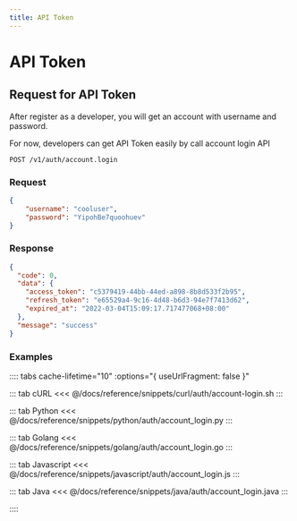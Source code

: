 ```yaml
---
title: API Token
---
```


# API Token

## Request for API Token

After register as a developer, you will get an account with username and password.

For now, developers can get API Token easily by call account login API

```
POST /v1/auth/account.login
```

### Request

```json
{
    "username": "cooluser",
    "password": "YipohBe7quoohuev"
}
```

### Response

```json
{
  "code": 0,
  "data": {
    "access_token": "c5379419-44bb-44ed-a898-8b8d533f2b95",
    "refresh_token": "e65529a4-9c16-4d48-b6d3-94e7f7413d62",
    "expired_at": "2022-03-04T15:09:17.717477068+08:00"
  },
  "message": "success"
}

```

### Examples

:::: tabs    cache-lifetime="10" :options="{ useUrlFragment: false }"

::: tab cURL
<<< @/docs/reference/snippets/curl/auth/account-login.sh
:::

::: tab Python
<<< @/docs/reference/snippets/python/auth/account_login.py
:::

::: tab Golang
<<< @/docs/reference/snippets/golang/auth/account_login.go
:::

::: tab Javascript
<<< @/docs/reference/snippets/javascript/auth/account_login.js
:::

::: tab Java
<<< @/docs/reference/snippets/java/auth/account_login.java
:::

::::

